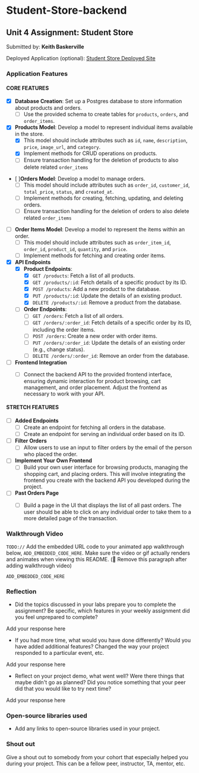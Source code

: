 # Student-Store-backend

## Unit 4 Assignment: Student Store

Submitted by: **Keith Baskerville**

Deployed Application (optional): [Student Store Deployed Site](ADD_LINK_HERE)

### Application Features

#### CORE FEATURES


- [x] **Database Creation**: Set up a Postgres database to store information about products and orders.
  - [ ] Use the provided schema to create tables for `products`, `orders`, and `order_items`.
- [x] **Products Model**: Develop a model to represent individual items available in the store. 
  - [x] This model should include attributes such as `id`, `name`, `description`, `price`, `image_url`, and `category`.
  - [x] Implement methods for CRUD operations on products.
  - [ ] Ensure transaction handling for the deletion of products to also delete related `order_items`
- [ ]**Orders Model**: Develop a model to manage orders. 
  - [ ] This model should include attributes such as `order_id`, `customer_id`, `total_price`, `status`, and `created_at`.
  - [ ] Implement methods for creating, fetching, updating, and deleting orders.
  - [ ] Ensure transaction handling for the deletion of orders to also delete related `order_items`
- [ ] **Order Items Model**: Develop a model to represent the items within an order. 
  - [ ] This model should include attributes such as `order_item_id`, `order_id`, `product_id`, `quantity`, and `price`.
  - [ ] Implement methods for fetching and creating order items.
- [x] **API Endpoints**
  - [x] **Product Endpoints**:
    - [x] `GET /products`: Fetch a list of all products.
    - [x] `GET /products/:id`: Fetch details of a specific product by its ID.
    - [x] `POST /products`: Add a new product to the database.
    - [x] `PUT /products/:id`: Update the details of an existing product.
    - [x] `DELETE /products/:id`: Remove a product from the database.
  - [ ] **Order Endpoints**:
    - [ ] `GET /orders`: Fetch a list of all orders.
    - [ ] `GET /orders/:order_id`: Fetch details of a specific order by its ID, including the order items.
    - [ ] `POST /orders`: Create a new order with order items.
    - [ ] `PUT /orders/:order_id`: Update the details of an existing order (e.g., change status).
    - [ ] `DELETE /orders/:order_id`: Remove an order from the database.
- [ ] **Frontend Integration**
  - [ ] Connect the backend API to the provided frontend interface, ensuring dynamic interaction for product browsing, cart management, and order placement. Adjust the frontend as necessary to work with your API.


#### STRETCH FEATURES

- [ ] **Added Endpoints**
  - [ ] Create an endpoint for fetching all orders in the database.
  - [ ] Create an endpoint for serving an individual order based on its ID.
- [ ] **Filter Orders**
  - [ ] Allow users to use an input to filter orders by the email of the person who placed the order.
- [ ] **Implement Your Own Frontend**
  - [ ] Build your own user interface for browsing products, managing the shopping cart, and placing orders. This will involve integrating the frontend you create with the backend API you developed during the project.
- [ ] **Past Orders Page**
  - [ ] Build a page in the UI that displays the list of all past orders. The user should be able to click on any individual order to take them to a more detailed page of the transaction.


### Walkthrough Video

`TODO://` Add the embedded URL code to your animated app walkthrough below, `ADD_EMBEDDED_CODE_HERE`. Make sure the video or gif actually renders and animates when viewing this README. (🚫 Remove this paragraph after adding walkthrough video)

`ADD_EMBEDDED_CODE_HERE`

### Reflection

* Did the topics discussed in your labs prepare you to complete the assignment? Be specific, which features in your weekly assignment did you feel unprepared to complete?

Add your response here

* If you had more time, what would you have done differently? Would you have added additional features? Changed the way your project responded to a particular event, etc.
  
Add your response here

* Reflect on your project demo, what went well? Were there things that maybe didn't go as planned? Did you notice something that your peer did that you would like to try next time?

Add your response here

### Open-source libraries used

- Add any links to open-source libraries used in your project.

### Shout out

Give a shout out to somebody from your cohort that especially helped you during your project. This can be a fellow peer, instructor, TA, mentor, etc.